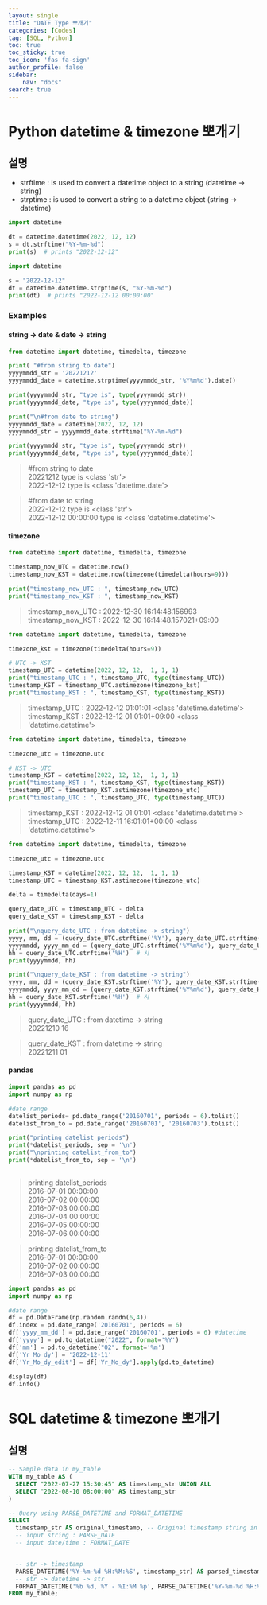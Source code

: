 ```yaml
---
layout: single
title: "DATE Type 뽀개기"
categories: [Codes]
tag: [SQL, Python]
toc: true
toc_sticky: true
toc_icon: 'fas fa-sign'
author_profile: false
sidebar:
    nav: "docs"
search: true
---
```


# Python datetime & timezone 뽀개기
## 설명

- strftime : is used to convert a datetime object to a string (datetime -> string)
- strptime : is used to convert a string to a datetime object (string -> datetime)

``` python 
import datetime

dt = datetime.datetime(2022, 12, 12)
s = dt.strftime("%Y-%m-%d")
print(s)  # prints "2022-12-12"

import datetime

s = "2022-12-12"
dt = datetime.datetime.strptime(s, "%Y-%m-%d")
print(dt)  # prints "2022-12-12 00:00:00"
```

### Examples
#### string -> date & date -> string 
```python 
from datetime import datetime, timedelta, timezone

print( "#from string to date")
yyyymmdd_str = '20221212'
yyyymmdd_date = datetime.strptime(yyyymmdd_str, '%Y%m%d').date()

print(yyyymmdd_str, "type is", type(yyyymmdd_str))
print(yyyymmdd_date, "type is", type(yyyymmdd_date))

print("\n#from date to string")
yyyymmdd_date = datetime(2022, 12, 12)
yyyymmdd_str = yyyymmdd_date.strftime("%Y-%m-%d")

print(yyyymmdd_str, "type is", type(yyyymmdd_str))
print(yyyymmdd_date, "type is", type(yyyymmdd_date))
```
> #from string to date   
> 20221212 type is <class 'str'>   
> 2022-12-12 type is <class 'datetime.date'> 

> #from date to string   
> 2022-12-12 type is <class 'str'>   
> 2022-12-12 00:00:00 type is <class 'datetime.datetime'>   

#### timezone
```python 
from datetime import datetime, timedelta, timezone

timestamp_now_UTC = datetime.now()
timestamp_now_KST = datetime.now(timezone(timedelta(hours=9)))

print("timestamp_now_UTC : ", timestamp_now_UTC)
print("timestamp_now_KST : ", timestamp_now_KST)
```
> timestamp_now_UTC :  2022-12-30 16:14:48.156993   
> timestamp_now_KST :  2022-12-30 16:14:48.157021+09:00   

```python 
from datetime import datetime, timedelta, timezone

timezone_kst = timezone(timedelta(hours=9))

# UTC -> KST 
timestamp_UTC = datetime(2022, 12, 12,  1, 1, 1)
print("timestamp_UTC : ", timestamp_UTC, type(timestamp_UTC))
timestamp_KST = timestamp_UTC.astimezone(timezone_kst)
print("timestamp_KST : ", timestamp_KST, type(timestamp_KST))
```
> timestamp_UTC :  2022-12-12 01:01:01 <class 'datetime.datetime'>   
> timestamp_KST :  2022-12-12 01:01:01+09:00 <class 'datetime.datetime'>
```python 
from datetime import datetime, timedelta, timezone

timezone_utc = timezone.utc 

# KST -> UTC
timestamp_KST = datetime(2022, 12, 12,  1, 1, 1)
print("timestamp_KST : ", timestamp_KST, type(timestamp_KST))
timestamp_UTC = timestamp_KST.astimezone(timezone_utc)
print("timestamp_UTC : ", timestamp_UTC, type(timestamp_UTC))
```
> timestamp_KST :  2022-12-12 01:01:01 <class 'datetime.datetime'>   
> timestamp_UTC :  2022-12-11 16:01:01+00:00 <class 'datetime.datetime'>
```python 
from datetime import datetime, timedelta, timezone

timezone_utc = timezone.utc 

timestamp_KST = datetime(2022, 12, 12,  1, 1, 1)
timestamp_UTC = timestamp_KST.astimezone(timezone_utc)

delta = timedelta(days=1)

query_date_UTC = timestamp_UTC - delta
query_date_KST = timestamp_KST - delta

print("\nquery_date_UTC : from datetime -> string")
yyyy, mm, dd = (query_date_UTC.strftime('%Y'), query_date_UTC.strftime('%m'), query_date_UTC.strftime('%d'))
yyyymmdd, yyyy_mm_dd = (query_date_UTC.strftime('%Y%m%d'), query_date_UTC.strftime('%Y-%m-%d'))
hh = query_date_UTC.strftime('%H')  # 시
print(yyyymmdd, hh)

print("\nquery_date_KST : from datetime -> string")
yyyy, mm, dd = (query_date_KST.strftime('%Y'), query_date_KST.strftime('%m'), query_date_KST.strftime('%d'))
yyyymmdd, yyyy_mm_dd = (query_date_KST.strftime('%Y%m%d'), query_date_KST.strftime('%Y-%m-%d'))
hh = query_date_KST.strftime('%H')  # 시
print(yyyymmdd, hh)
```
> query_date_UTC : from datetime -> string  
> 20221210 16

> query_date_KST : from datetime -> string  
> 20221211 01


#### pandas 

```python 
import pandas as pd 
import numpy as np 

#date range
datelist_periods= pd.date_range('20160701', periods = 6).tolist()
datelist_from_to = pd.date_range('20160701', '20160703').tolist()

print("printing datelist_periods")
print(*datelist_periods, sep = '\n')
print("\nprinting datelist_from_to")
print(*datelist_from_to, sep = '\n')
 
```
> printing datelist_periods  
> 2016-07-01 00:00:00  
> 2016-07-02 00:00:00  
> 2016-07-03 00:00:00  
> 2016-07-04 00:00:00  
> 2016-07-05 00:00:00  
> 2016-07-06 00:00:00  

> printing datelist_from_to  
> 2016-07-01 00:00:00  
> 2016-07-02 00:00:00  
> 2016-07-03 00:00:00  

```python 
import pandas as pd 
import numpy as np 

#date range
df = pd.DataFrame(np.random.randn(6,4))
df.index = pd.date_range('20160701', periods = 6)
df['yyyy_mm_dd'] = pd.date_range('20160701', periods = 6) #datetime
df['yyyy'] = pd.to_datetime("2022", format='%Y')
df['mm'] = pd.to_datetime("02", format='%m')
df['Yr_Mo_dy'] = '2022-12-11'
df['Yr_Mo_dy_edit'] = df['Yr_Mo_dy'].apply(pd.to_datetime)
 
display(df)
df.info()
```

# SQL datetime & timezone 뽀개기
## 설명
```SQL 
-- Sample data in my_table
WITH my_table AS (
  SELECT "2022-07-27 15:30:45" AS timestamp_str UNION ALL
  SELECT "2022-08-10 08:00:00" AS timestamp_str
)

-- Query using PARSE_DATETIME and FORMAT_DATETIME
SELECT 
  timestamp_str AS original_timestamp, -- Original timestamp string in string format
  -- input string : PARSE_DATE 
  -- input date/time : FORMAT_DATE


  -- str -> timestamp
  PARSE_DATETIME('%Y-%m-%d %H:%M:%S', timestamp_str) AS parsed_timestamp, 
  -- str -> datetime -> str
  FORMAT_DATETIME('%b %d, %Y - %I:%M %p', PARSE_DATETIME('%Y-%m-%d %H:%M:%S', timestamp_str)) AS formatted_timestamp 
FROM my_table;

```